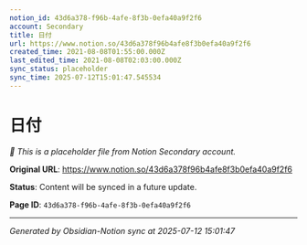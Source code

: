 ```yaml
---
notion_id: 43d6a378-f96b-4afe-8f3b-0efa40a9f2f6
account: Secondary
title: 日付
url: https://www.notion.so/43d6a378f96b4afe8f3b0efa40a9f2f6
created_time: 2021-08-08T01:55:00.000Z
last_edited_time: 2021-08-08T02:03:00.000Z
sync_status: placeholder
sync_time: 2025-07-12T15:01:47.545534
---
```


# 日付

*🔄 This is a placeholder file from Notion Secondary account.*

**Original URL**: https://www.notion.so/43d6a378f96b4afe8f3b0efa40a9f2f6

**Status**: Content will be synced in a future update.

**Page ID**: `43d6a378-f96b-4afe-8f3b-0efa40a9f2f6`

---

*Generated by Obsidian-Notion sync at 2025-07-12 15:01:47*
